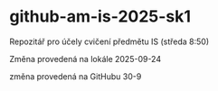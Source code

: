 # github-am-is-2025-sk1
Repozitář pro účely cvičení předmětu IS (středa 8:50)

Změna provedená na lokále 2025-09-24 

změna provedená na GitHubu 30-9
